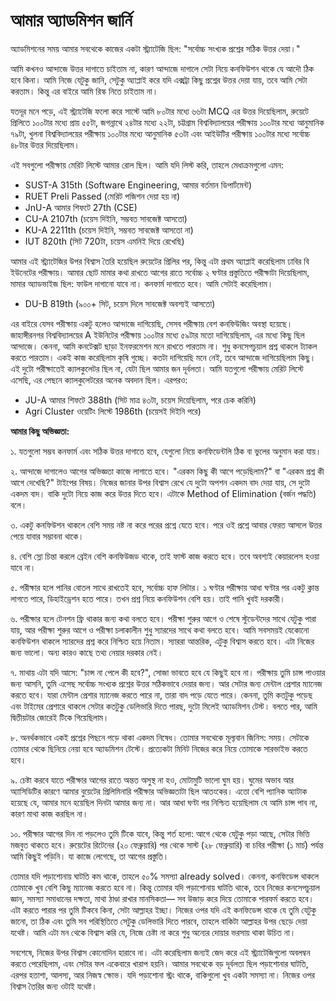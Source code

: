 # আমার অ্যাডমিশন জার্নি

অ্যাডমিশনের সময় আমার সবথেকে কাজের একটা স্ট্র্যাটেজি ছিল: "সর্বোচ্চ সংখ্যক প্রশ্নের সঠিক উত্তর দেয়া।"

আমি কখনও আন্দাজে উত্তর দাগাতে চাইতাম না, কারণ আন্দাজে দাগালে সেটা নিয়ে কনফিউশন থাকে যে আদৌ ঠিক হবে কিনা। আমি নিজে যেটুকু জানি, সেটুকু অ্যাপ্লাই করে যদি এক্সট্রা কিছু প্রশ্নের উত্তর দেয়া যায়, তবে আমি সেটা করতাম। কিন্তু এর বাইরে আমি রিস্ক নিতে চাইতাম না।

যতদূর মনে পড়ে, এই স্ট্র্যাটেজি ফলো করে সাস্টে আমি ৮০টার মধ্যে ৬৬টা MCQ এর উত্তর দিয়েছিলাম, রুয়েটে প্রিলিতে ১০০টার মধ্যে প্রায় ৫৫টা, জগন্নাথে ২৪টার মধ্যে ২২টা, চট্টগ্রাম বিশ্ববিদ্যালয়ের পরীক্ষায় ১০০টার মধ্যে আনুমানিক ৭৯টা, খুলনা বিশ্ববিদ্যালয়ের পরীক্ষায় ১০০টার মধ্যে আনুমানিক ৫৩টা এবং আইউটির পরীক্ষায় ১০০টার মধ্যে সর্বোচ্চ ৪৮টার উত্তর দিয়েছিলাম।

এই সবগুলো পরীক্ষায় মেরিট লিস্টে আমার রোল ছিল। আমি যদি লিস্ট করি, তাহলে মেধাক্রমগুলো এমন:
- SUST-A 315th (Software Engineering, আমার বর্তমান ডিপার্টমেন্ট)
- RUET Preli Passed (মেরিট পজিশন দেয়া হয় না)
- JnU-A আমার শিফটে 27th (CSE)
- CU-A 2107th (চয়েস দিইনি, সম্ভবত সাবজেক্ট আসতো)
- KU-A 2211th (চয়েস দিইনি, সম্ভবত সাবজেক্ট আসতো না)
- IUT 820th (সিট 720টা, চয়েস এমনিই দিয়ে রেখেছি)

আমার এই স্ট্র্যাটেজির উপর বিশ্বাস তৈরি হয়েছিল রুয়েটের প্রিলির পর, কিন্তু এটা প্রথম অ্যাপ্লাই করেছিলাম ঢাবির বি ইউনেটের পরীক্ষায়। আমার ছোট মামার কথা রাখতে আগের রাতে সর্বোচ্চ ২ ঘণ্টার প্রস্তুতিতে পরীক্ষাটা দিয়েছিলাম, মামার অ্যাডভাইজ ছিল: ফাউল দাগানো যাবে না। কনফার্ম দাগাতে হবে। আমি সেটাই করেছিলাম।
- DU-B 819th (৯০০+ সিট, চয়েস দিলে সাবজেক্ট অবশ্যই আসতো)

এর বাইরে যেসব পরীক্ষায় একটু হলেও আন্দাজে দাগিয়েছি, সেসব পরীক্ষায় বেশ কনফিউজিং অবস্থা হয়েছে। জাহাঙ্গীরনগর বিশ্ববিদ্যালয়ের A ইউনিটের পরীক্ষায় ১০০টার মধ্যে ৫৯টার মতো দাগিয়েছিলাম, এর মধ্যে কিছু ছিল আন্দাজে। কেননা, আমি কনটেক্সট ছাড়া ইনফরমেশন মনে রাখতে পারতাম না। শুধু কনসেপচুয়াল প্রশ্ন থাকলে ট্যাকল করতে পারতাম। একই কাজ করেছিলাম কৃষি গুচ্ছে। কতটা দাগিয়েছি মনে নেই, তবে আন্দাজে দাগিয়েছিলাম কিছু। এই দুটো পরীক্ষাতেই ক্যালকুলেটর ছিল না, যেটা ছিল আমার জন দূর্বলতা। আমি যতগুলো পরীক্ষায় মেরিট লিস্টে এসেছি, এর পেছনে ক্যালকুলেটরের অনেক অবদান ছিল। এরপরও:
- JU-A আমার শিফটে 388th (সিট মাত্র ৪৩টা, চয়েস দিয়েছিলাম, পরে চেক করিনি)
- Agri Cluster ওয়েটিং লিস্টে 1986th (চয়েসই দিইনি পরে)

**আমার কিছু অভিজ্ঞতা:**

১. যতগুলো সম্ভব কনফার্ম এবং সঠিক উত্তর দাগাতে হবে, যেগুলো নিয়ে কনফিডেন্টলি ঠিক বা ভুলের অনুমান করা যায়।

২. আন্দাজে দাগালেও আগের অভিজ্ঞতা কাজে লাগাতে হবে। "এরকম কিছু কী আগে পড়েছিলাম?" বা "এরকম প্রশ্ন কী আগে দেখেছি?" টাইপের বিষয়। নিজের জানার উপর বিশ্বাস রেখে যে দুটো অপশন একদম বাদ দেয়া যায়, সে দুটো একদম বাদ। বাকি দুটো নিয়ে কাজ করে উত্তর দিতে হবে। এটাকে Method of Elimination (বর্জন পদ্ধতি) বলে।

৩. একটু কনফিউশন থাকলে বেশি সময় নষ্ট না করে পরের প্রশ্নে যেতে হবে। পরে ওই প্রশ্নে আবার ফেরত আসলে উত্তর পেয়ে যাবার সম্ভাবনা থাকে।

৪. বেশি স্লো চিন্তা করলে ব্রেইন বেশি কনফিউজড থাকে, তাই ফাস্ট কাজ করতে হবে। তবে অবশ্যই কেয়ারলেস হওয়া যাবে না।

৫. পরীক্ষার হলে পানির বোতল সাথে রাখতেই হবে, সর্বোচ্চ হাফ লিটার। ১ ঘণ্টার পরীক্ষায় আধা ঘণ্টার পর একটু ক্লান্ত লাগতে পারে, ডিহাইড্রেশন হতে পারে। তখন প্রশ্ন নিয়ে কনফিউশন বেশি হয়। তাই পানি খুবই দরকারী।

৬. পরীক্ষার হলে টেনশন ফ্রি থাকার জন্য কথা বলতে হবে। পরীক্ষা শুরুর আগে ও শেষে স্টুডেন্টদের সাথে যেটুকু পারা যায়, আর পরীক্ষা শুরুর আগে ও পরীক্ষা চলাকালীন শুধু স্যারদের সাথে কথা বলতে হবে। আমি সবসময়ই যেকোনো কনফিউশন থাকলে স্যারদের প্রশ্ন করে নিশ্চিত হয়ে নিতাম। স্যাররা আন্তরিক, এটুকু বিশ্বাস করতে হবে। এটা নিজের জন্য ভালো। অন্য কারও কাছে তথ্য নেয়ার দরকার নেই।

৭. মাথায় এটা যদি আসে: "চান্স না পেলে কী হবে?", সোজা ভাবতে হবে যে কিছুই হবে না। পরীক্ষায় তুমি চান্স পাওয়ার জন্য আসনি, তুমি এসেছ সর্বোচ্চ সংখ্যক প্রশ্নের উত্তর সঠিকভাবে দেয়ার জন্য। আর সেটার জন্য মেন্টাল প্রেশার ম্যানেজ করতে হবে। যারা মেন্টাল প্রেশার ম্যানেজ করতে পারে না, তারা বাদ পড়ে যেতে পারে। কেননা, তুমি কতটুকু পড়েছ এবং টাইমের প্রেশারে থাকলে সেটার কতটুকু ডেলিভারি দিতে পারছ, দুটো মিলেই অ্যাডমিশন টেস্ট। বলতে পার, আমি দ্বিতীয়টার জোরেই টিকে গিয়েছিলাম।

৮. অনর্থকভাবে একই প্রশ্নের পিছনে পড়ে থাকা একদম নিষেধ। তোমার সবথেকে মূল্যবান জিনিস: সময়। সেটাকে তোমার থেকে ছিনিয়ে নেয়া হবে অ্যাডমিশন টেস্টে। প্রত্যেকটা মিনিট নিজের করে নিয়ে তোমাকে সারভাইভ করতে হবে।

৯. চেষ্টা করবে যাতে পরীক্ষার আগের রাতে অন্তত অসুস্থ না হও, মোটামুটি ভালো ঘুম হয়। ঘুমের অভাব আর অ্যাসিডিটির কারণে আমার বুয়েটের প্রিলিমিনারি পরীক্ষার অভিজ্ঞতাটা ছিল আতংকের। এতো বেশি প্যানিক অ্যাটাক হয়েছে যে, আমার মনে হয়েছিল দিনটা আমার জন্য না। আর আধা ঘণ্টা পর নিশ্চিত হয়েছিলাম যে আমি চান্স পাব না, কারণ মাথা কাজ করছিল না।

১০. পরীক্ষার আগের দিন না পড়লেও তুমি টিকে যাবে, কিন্তু শর্ত হলো: আগে থেকে যেটুকু পড়া আছে, সেটার ভিত্তি মজবুত থাকতে হবে। রুয়েটের রিটেনের (২০ ফেব্রুয়ারি) পর থেকে সাস্ট (২৮ ফেব্রুয়ারি) বা চবির পরীক্ষা (১ মার্চ) পর্যন্ত আমি কিছুই পড়িনি। যা কাজে লেগেছে, তা আগের প্রস্তুতি।

তোমার যদি পড়াশোনায় ঘাটতি কম থাকে, তাহলে ৫০% সমস্যা already solved। কেননা, কনফিডেন্স থাকলে তোমাকে খুব বেশি কিছু ম্যানেজ করতে হবে না। কিন্তু তোমার যদি পড়াশোনায় ঘাটতি থাকে, তবে নিজের কনসেপচুয়াল জ্ঞান, সমস্যা সমাধানের দক্ষতা, মাথা ঠাণ্ডা রাখার মানসিকতা— সব উজাড় করে দিয়ে তোমাকে পারফর্ম করতে হবে। এটা করতে পারার পর তুমি টিকবে কিনা, সেটা আল্লাহর ইচ্ছা। নিজের ওপর যদি এই কনফিডেন্স থাকে যে তুমি যেটুকু জানো, তা ঠিক এবং তুমি সব পরিস্থিতিতে সেটুকু ডেলিভারি দিতে পারবে, তাহলে বাকিটা আল্লাহর উপর ছেড়ে দেয়া যথেষ্ট। আমি এটা মন থেকে বিশ্বাস করি যে, নিজে চেষ্টা না করে শুধু অন্যের দোয়ার ভরসায় থাকা উচিত না।

সবশেষে, নিজের উপর বিশ্বাস কোনোদিন হারাবে না। এটা করেছিলাম জন্যই জেদ করে এই স্ট্র্যাটেজিগুলো অবলম্বন করতে পেরেছিলাম, এবং সেটার ফল একেবারে খারাপ হয়নি। আমার সবথেকে বড় দূর্বলতা ছিল পড়াশোনার ঘাটতি, এরপর হতাশা, আলস্য, আর নিজস্ব ক্ষোভ। যদি পড়াশোনা স্ট্রং থাকে, বাকিগুলো খুব একটা সমস্যা না। নিজের ওপর বিশ্বাস তৈরির জন্য ওটাই যথেষ্ট।
